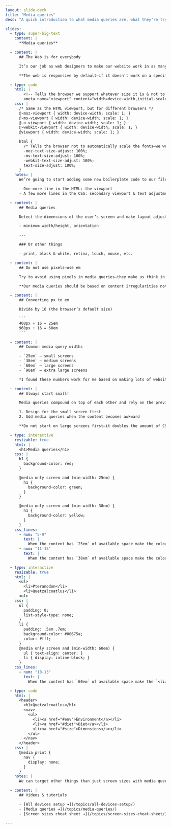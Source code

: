 ```yaml
---
layout: slide-deck
title: "Media queries"
desc: "A quick introduction to what media queries are, what they’re trying to achieve, and how they’re used."

slides:
  - type: super-big-text
    content: |
      **Media queries**

  - content: |
      ## The Web is for everybody

      It’s our job as web designers to make our website work in as many situations as possible

      **The web is responsive by default—if it doesn’t work on a specific device it’s your fault!**

  - type: code
    html: |
        <!-- Tells the browser we support whatever size it is & not to zoom in -->
        <meta name="viewport" content="width=device-width,initial-scale=1">
    css: |
      /* Same as the HTML viewport, but for different browsers */
      @-moz-viewport { width: device-width; scale: 1; }
      @-ms-viewport { width: device-width; scale: 1; }
      @-o-viewport { width: device-width; scale: 1; }
      @-webkit-viewport { width: device-width; scale: 1; }
      @viewport { width: device-width; scale: 1; }

      html {
        /* Tells the browser not to automatically scale the fonts—we want complete control */
        -moz-text-size-adjust: 100%;
        -ms-text-size-adjust: 100%;
        -webkit-text-size-adjust: 100%;
        text-size-adjust: 100%;
      }
    notes: |
      We’re going to start adding some new boilerplate code to our files.

      - One more line in the HTML: the viewport
      - A few more lines in the CSS: secondary viewport & text adjustments

  - content: |
      ## Media queries

      Detect the dimensions of the user’s screen and make layout adjustments

      - minimum width/height, orientation

      ---

      ### Or other things

      - print, black & white, retina, touch, mouse, etc.

  - content: |
      ## Do not use pixels—use em

      Try to avoid using pixels in media queries—they make us think in terms of devices instead of content

      **Our media queries should be based on content irregularities not on device sizes**

  - content: |
      ## Converting px to em

      Divide by 16 (the browser’s default size)

      ```
      400px ÷ 16 = 25em
      960px ÷ 16 = 60em
      ```

  - content: |
      ## Common media query widths

      - `25em` — small screens
      - `38em` — medium screens
      - `60em` — large screens
      - `90em` — extra large screens

      *I found these numbers work for me based on making lots of websites and seeing what numbers appear most often*

  - content: |
      ## Always start small!

      Media queries compound on top of each other and rely on the previous CSS

      1. Design for the small screen first
      2. Add media queries when the content becomes awkward

      **Do not start on large screens first—it doubles the amount of CSS you need to write!**

  - type: interactive
    resizable: true
    html: |
      <h1>Media queries</h1>
    css: |
      h1 {
        background-color: red;
      }

      @media only screen and (min-width: 25em) {
        h1 {
          background-color: green;
        }
      }

      @media only screen and (min-width: 38em) {
        h1 {
          background-color: yellow;
        }
      }
    css_lines:
      - num: "5-9"
        text: |
          When the content has `25em` of available space make the colour of the `<h1>` green.
      - num: "11-15"
        text: |
          When the content has `38em` of available space make the colour of the `<h1>` yellow.

  - type: interactive
    resizable: true
    html: |
      <ul>
        <li>Pteranodon</li>
        <li>Quetzalcoatlus</li>
      <ul>
    css: |
      ul {
        padding: 0;
        list-style-type: none;
      }
      li {
        padding: .5em .7em;
        background-color: #00675a;
        color: #fff;
      }
      @media only screen and (min-width: 60em) {
        ul { text-align: center; }
        li { display: inline-block; }
      }
    css_lines:
      - num: "10-13"
        text: |
          When the content has `60em` of available space make the `<li>` tags `inline-block` so they are side-by-side on the same line.

  - type: code
    html: |
      <header>
        <h1>Quetzalcoatlus</h1>
        <nav>
          <ul>
            <li><a href="#env">Environment</a></li>
            <li><a href="#diet">Diet</a></li>
            <li><a href="#size">Dimensions</a></li>
          </ul>
        </nav>
      </header>
    css: |
      @media print {
        nav {
          display: none;
        }
      }
    notes: |
      We can target other things than just screen sizes with media queries. Here’s an example: `@media print` will allow us to change how our website looks when it’s printed to paper.

  - content: |
      ## Videos & tutorials

      - [All devices setup ➔](/topics/all-devices-setup/)
      - [Media queries ➔](/topics/media-queries/)
      - [Screen sizes cheat sheet ➔](/topics/screen-sizes-cheat-sheet/)

---
```

